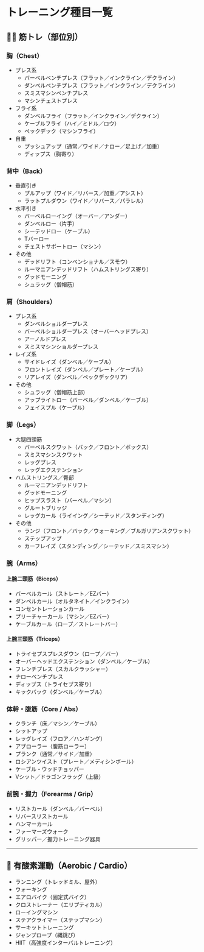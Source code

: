 # トレーニング種目一覧

## 🏋️‍♂️ 筋トレ（部位別）

### 胸（Chest）

-   プレス系
    -   バーベルベンチプレス（フラット／インクライン／デクライン）
    -   ダンベルベンチプレス（フラット／インクライン／デクライン）
    -   スミスマシンベンチプレス
    -   マシンチェストプレス
-   フライ系
    -   ダンベルフライ（フラット／インクライン／デクライン）
    -   ケーブルフライ（ハイ／ミドル／ロウ）
    -   ペックデック（マシンフライ）
-   自重
    -   プッシュアップ（通常／ワイド／ナロー／足上げ／加重）
    -   ディップス（胸寄り）

### 背中（Back）

-   垂直引き
    -   プルアップ（ワイド／リバース／加重／アシスト）
    -   ラットプルダウン（ワイド／リバース／パラレル）
-   水平引き
    -   バーベルローイング（オーバー／アンダー）
    -   ダンベルロー（片手）
    -   シーテッドロー（ケーブル）
    -   Tバーロー
    -   チェストサポートロー（マシン）
-   その他
    -   デッドリフト（コンベンショナル／スモウ）
    -   ルーマニアンデッドリフト（ハムストリングス寄り）
    -   グッドモーニング
    -   シュラッグ（僧帽筋）

### 肩（Shoulders）

-   プレス系
    -   ダンベルショルダープレス
    -   バーベルショルダープレス（オーバーヘッドプレス）
    -   アーノルドプレス
    -   スミスマシンショルダープレス
-   レイズ系
    -   サイドレイズ（ダンベル／ケーブル）
    -   フロントレイズ（ダンベル／プレート／ケーブル）
    -   リアレイズ（ダンベル／ペックデックリア）
-   その他
    -   シュラッグ（僧帽筋上部）
    -   アップライトロー（バーベル／ダンベル／ケーブル）
    -   フェイスプル（ケーブル）

### 脚（Legs）

-   大腿四頭筋
    -   バーベルスクワット（バック／フロント／ボックス）
    -   スミスマシンスクワット
    -   レッグプレス
    -   レッグエクステンション
-   ハムストリングス／臀部
    -   ルーマニアンデッドリフト
    -   グッドモーニング
    -   ヒップスラスト（バーベル／マシン）
    -   グルートブリッジ
    -   レッグカール（ライイング／シーテッド／スタンディング）
-   その他
    -   ランジ（フロント／バック／ウォーキング／ブルガリアンスクワット）
    -   ステップアップ
    -   カーフレイズ（スタンディング／シーテッド／スミスマシン）

### 腕（Arms）

#### 上腕二頭筋（Biceps）

-   バーベルカール（ストレート／EZバー）
-   ダンベルカール（オルタネイト／インクライン）
-   コンセントレーションカール
-   プリーチャーカール（マシン／EZバー）
-   ケーブルカール（ロープ／ストレートバー）

#### 上腕三頭筋（Triceps）

-   トライセプスプレスダウン（ロープ／バー）
-   オーバーヘッドエクステンション（ダンベル／ケーブル）
-   フレンチプレス（スカルクラッシャー）
-   ナローベンチプレス
-   ディップス（トライセプス寄り）
-   キックバック（ダンベル／ケーブル）

### 体幹・腹筋（Core / Abs）

-   クランチ（床／マシン／ケーブル）
-   シットアップ
-   レッグレイズ（フロア／ハンギング）
-   アブローラー（腹筋ローラー）
-   プランク（通常／サイド／加重）
-   ロシアンツイスト（プレート／メディシンボール）
-   ケーブル・ウッドチョッパー
-   Vシット／ドラゴンフラッグ（上級）

### 前腕・握力（Forearms / Grip）

-   リストカール（ダンベル／バーベル）
-   リバースリストカール
-   ハンマーカール
-   ファーマーズウォーク
-   グリッパー／握力トレーニング器具

------------------------------------------------------------------------

## 🏃 有酸素運動（Aerobic / Cardio）

-   ランニング（トレッドミル、屋外）
-   ウォーキング
-   エアロバイク（固定式バイク）
-   クロストレーナー（エリプティカル）
-   ローイングマシン
-   ステアクライマー（ステップマシン）
-   サーキットトレーニング
-   ジャンプロープ（縄跳び）
-   HIIT（高強度インターバルトレーニング）

